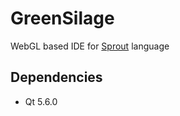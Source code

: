 # GreenSilage
WebGL based IDE for [Sprout](https://github.com/krre/sprout) language

## Dependencies
- Qt 5.6.0
